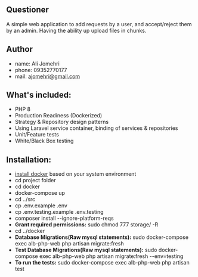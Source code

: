 ## Questioner

A simple web application to add requests by a user, and accept/reject them by an admin. Having the ability up upload
files in chunks.

## Author

- name: Ali Jomehri
- phone: 09352770177
- mail: ajomehri@gmail.com

## What's included:

- PHP 8
- Production Readiness (Dockerized)
- Strategy & Repository design patterns
- Using Laravel service container, binding of services & repositories
- Unit/Feature tests
- White/Black Box testing

## Installation:

- [install docker](https://docs.docker.com/get-docker/) based on your system environment
- cd project folder
- cd docker
- docker-compose up
- cd ../src
- cp .env.example .env
- cp .env.testing.example .env.testing
- composer install --ignore-platform-reqs
- **Grant required permissions:** sudo chmod 777 storage/ -R
- cd ../docker
- **Database Migrations(Raw mysql statements):** sudo docker-compose exec alb-php-web php artisan migrate:fresh
- **Test Database Migrations(Raw mysql statements):** sudo docker-compose exec alb-php-web php artisan migrate:fresh
  --env=testing
- **To run the tests:** sudo docker-compose exec alb-php-web php artisan test